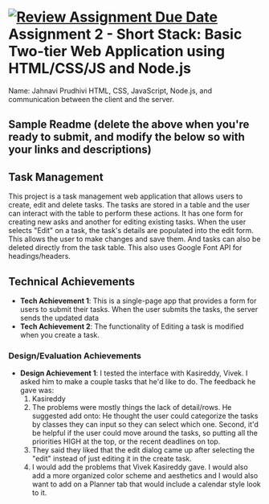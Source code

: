 [![Review Assignment Due Date](https://classroom.github.com/assets/deadline-readme-button-22041afd0340ce965d47ae6ef1cefeee28c7c493a6346c4f15d667ab976d596c.svg)](https://classroom.github.com/a/DsjExVX_)
Assignment 2 - Short Stack: Basic Two-tier Web Application using HTML/CSS/JS and Node.js
===
Name: Jahnavi Prudhivi
 HTML, CSS, JavaScript, Node.js, and communication between the client and the server.

Sample Readme (delete the above when you're ready to submit, and modify the below so with your links and descriptions)
---
## Task Management
This project is a task management web application that allows users to create, edit and delete tasks. The tasks are stored in a table and the user can interact with the table to perform these actions.
It has one form for creating new asks and another for editing existing tasks. When the user selects "Edit" on a task, the task's details are populated into the edit form.
This allows the user to make changes and save them. And tasks can also be deleted directly from the task table. This also uses Google Font API for headings/headers.

## Technical Achievements
- **Tech Achievement 1**: This is a single-page app that provides a form for users to submit their tasks. When the user submits the tasks, the server sends the updated data
- **Tech Achievement 2**: The functionality of Editing a task is modified when you create a task.

### Design/Evaluation Achievements
- **Design Achievement 1**: I tested the interface with Kasireddy, Vivek. I asked him to make a couple tasks that he'd like to do. The feedback he gave was:
  1. Kasireddy
  2. The problems were mostly things the lack of detail/rows. He suggested add onto: He thought the user could categorize the tasks by classes they can input so they can select which one. Second, it'd be helpful if the user could move around the tasks, so putting all the priorities HIGH at the top, or the recent deadlines on top.
  3. They said they liked that the edit dialog came up after selecting the "edit" instead of just editing it in the create task.
  4. I would add the problems that Vivek Kasireddy gave. I would also add a more organized color scheme and aesthetics and I would also want to add on a Planner tab that would include a calendar style look to it.